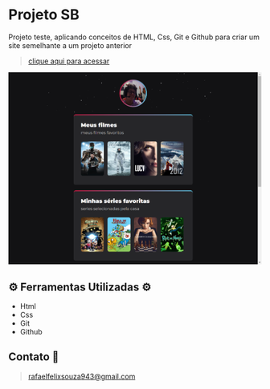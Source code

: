 # Projeto SB

Projeto teste, aplicando conceitos de HTML, Css, Git e Github para criar um site semelhante a um projeto anterior

> [clique aqui para acessar](https://foionova.github.io/Projeto-SB/)

![preview](./.github/preview.png.png)

## ⚙️ Ferramentas Utilizadas ⚙️ ##
- Html
- Css
- Git
- Github

## Contato 💜 ##

> rafaelfelixsouza943@gmail.com
